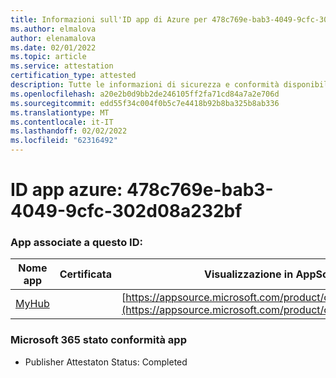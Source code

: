 ```yaml
---
title: Informazioni sull'ID app di Azure per 478c769e-bab3-4049-9cfc-302d08a232bf
ms.author: elmalova
author: elenamalova
ms.date: 02/01/2022
ms.topic: article
ms.service: attestation
certification_type: attested
description: Tutte le informazioni di sicurezza e conformità disponibili per 478c769e-bab3-4049-9cfc-302d08a232bf.
ms.openlocfilehash: a20e2b0d9bb2de246105ff2fa71cd84a7a2e706d
ms.sourcegitcommit: edd55f34c004f0b5c7e4418b92b8ba325b8ab336
ms.translationtype: MT
ms.contentlocale: it-IT
ms.lasthandoff: 02/02/2022
ms.locfileid: "62316492"
---
```

# <a name="azure-app-id-478c769e-bab3-4049-9cfc-302d08a232bf"></a>ID app azure: 478c769e-bab3-4049-9cfc-302d08a232bf


### <a name="apps-associated-with-this-id"></a>App associate a questo ID:
| **Nome app** | **Certificata** | **Visualizzazione in AppSource** |
|--------------|---------------|-----------------------|
| [MyHub](https://docs.microsoft.com/microsoft-365-app-certification/forward/WA200000726) |  | [https://appsource.microsoft.com/product/office/WA200000726](https://appsource.microsoft.com/product/office/WA200000726) |

### <a name="microsoft-365-app-compliance-status"></a>Microsoft 365 stato conformità app
- Publisher Attestaton Status: Completed
